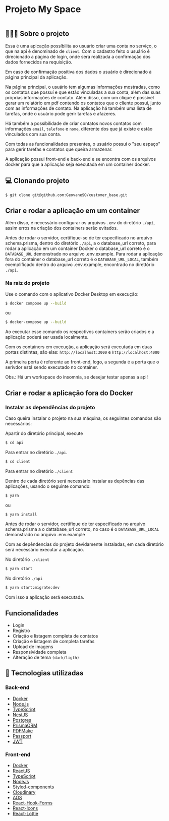 # Projeto My Space
<img></img>


## 👨🏻‍💻 Sobre o projeto

Essa é uma apicação possíbilita ao usuário criar uma conta no serviço, o que na api é denominado de `client`. Com o cadastro feito o usuário é direcionado a página de login, onde será realizada a confirmação dos dados fornecidos na requisição.

Em caso de confirmação positiva dos dados o usuário é direcionado à página principal da aplicação. 

Na página principal, o usuário tem algumas informações mostradas, como os contatos que possuí e que estão vinculadas a sua conta, além das suas próprias informações de contato. Além disso, com um clique é possível gerar um relatório em pdf contendo os contatos que o cliente possui, junto com as informações de contato. Na aplicação há também uma lista de tarefas, onde o usuário pode gerir tarefas e afazeres.

Há também a possíbilidade de criar contatos novos contatos com informações `email`, `telefone` e `nome`, diferente dos que já existe e estão vinculados com sua conta. 

Com todas as funcionalidades presentes, o usuário possui o "seu espaço" para gerir tarefas e contatos que queira armazenar.

A aplicação possui front-end e back-end e se encontra com os arquivos docker para que a aplicação seja executada em um container docker.

## 💻 Clonando projeto

```bash
$ git clone git@github.com:GeovaneSO/customer_base.git
```

## Criar e rodar a aplicação em um container

Além disso, é necessário configurar os arquivos `.env` do diretório `./api`, assim erros na criação dos containers serão evitados. 

Antes de rodar o servidor, certifique-se de ter especificado no arquivo schema.prisma, dentro do diretório `./api`, a o database_url correto, para rodar a aplicação em um container Docker o database_url correto é o `DATABASE_URL` demonstrado no arquivo .env.example. Para rodar a aplicação fora do container o database_url correto é o `DATABASE_URL_LOCAL`, também exemplificado dentro do arquivo .env.example, encontrado no direttório  `./api`.

### Na raiz do projeto

Use o comando com o aplicativo Docker Desktop em execução:
```bash
$ docker compose up --build
``` 
ou
```bash
$ docker-compose up --build
```

Ao executar esse comando os respectivos containers serão criados e a aplicação poderá ser usada localmente.

Com os containers em execução, a aplicação será executada em duas portas distintas, são elas: `http://localhost:3000` e `http://localhost:4000`

A primeira porta é referente ao front-end, logo, a segunda é a porta que o serivdor está sendo executado no container.

Obs.: Há um workspace do insomnia, se desejar testar apenas a api!

## Criar e rodar a aplicação fora do Docker


### Instalar as dependências do projeto

Caso queira instalar o projeto na sua máquina, os seguintes comandos são necessários:

Apartir do diretório principal, execute

```bash
$ cd api
``` 

Para entrar no diretório `./api`.

```bash
$ cd client
``` 

Para entrar no diretório `./client`

Dentro de cada diretório será necessário instalar as depências das aplicações, usando o seguinte comando:

```bash
$ yarn
``` 

ou

```bash
$ yarn install
``` 

Antes de rodar o servidor, certifique de ter especificado no arquivo schema.prisma a o dattabase_url correto, no caso é o `DATABASE_URL_LOCAL` demonstrado no arquivo .env.example

Com as depêndencias do projeto devidamente instaladas, em cada diretório será necessário executar a aplicação.

No diretório `./client`

```bash
$ yarn start
``` 

No diretório `./api`

```bash
$ yarn start:migrate:dev
``` 

Com isso a aplicação será executada.

## Funcionalidades

- Login
- Registro
- Criação e listagem completa de contatos
- Criação e listagem de completa tarefas
- Upload de imagens
- Responsividade completa
- Alteração de tema `(dark/ligth)`

## 🚀 Tecnologias utilizadas

### Back-end

- [Docker](https://www.docker.com/)
- [Node.js](https://nodejs.org/en/)
- [TypeScript](https://www.typescriptlang.org/)
- [NestJS](https://nestjs.com/)
- [Postgres](https://www.postgresql.org/)
- [PrismaORM](https://www.prisma.io/)
- [PDFMake](http://pdfmake.org/)
- [Passport](https://www.passportjs.org/)
- [JWT](https://jwt.io/)

### Front-end

- [Docker](https://www.docker.com/)
- [ReactJS](https://reactjs.org/)
- [TypeScript](https://www.typescriptlang.org/)
- [NodeJs](https://nodejs.org/en/)
- [Styled-components](https://styled-components.com/)
- [Cloudinary](https://cloudinary.com/)
- [AOS](https://michalsnik.github.io/aos/)
- [React-Hook-Forms](https://react-hook-form.com/)
- [React-Icons](https://react-icons.github.io/react-icons)
- [React-Lottie](https://lottiefiles.com/blog/working-with-lottie/how-to-use-lottie-in-react-app)